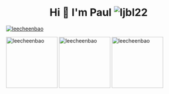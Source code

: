 <h1 align="center">Hi 👋 I'm Paul <img src="https://komarev.com/ghpvc/?username=leecheenbao&label=Profile%20views&color=0e75b6&style=flat" alt="ljbl22" /></h1> 

<p align="left"> <a href="https://github.com/ryo-ma/github-profile-trophy"><img src="https://github-profile-trophy.vercel.app/?username=leecheenbao&title=Repositories,Commits,Followers,Stars&theme=juicyfresh" alt="leecheenbao" /></a> </p>

<div>
  <img height="140px" src="https://github-readme-stats-git-masterrstaa-rickstaa.vercel.app/api?username=leecheenbao&show_icons=true&locale=en&theme=dracula" alt="leecheenbao" />
  <img height="140px" src="https://github-readme-streak-stats.herokuapp.com/?user=leecheenbao&theme=dracula" alt="leecheenbao" />
  <img height="140px" src="https://github-readme-stats-git-masterrstaa-rickstaa.vercel.app/api/top-langs?username=leecheenbao&show_icons=true&locale=en&layout=compact&theme=dracula" alt="leecheenbao" />
</div>
